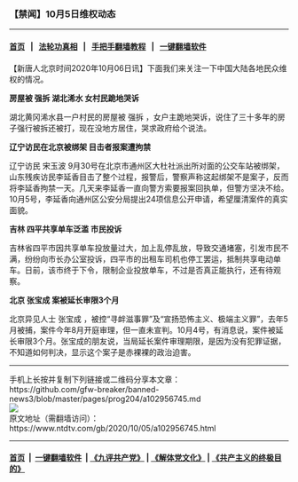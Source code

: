### 【禁闻】10月5日维权动态
------------------------

#### [首页](https://github.com/gfw-breaker/banned-news3/blob/master/README.md) &nbsp;&nbsp;|&nbsp;&nbsp; [法轮功真相](https://github.com/begood0513/basic/blob/master/README.md)  &nbsp;&nbsp;|&nbsp;&nbsp; [手把手翻墙教程](https://github.com/gfw-breaker/guides/wiki)  &nbsp;&nbsp;|&nbsp;&nbsp; [一键翻墙软件](https://github.com/gfw-breaker/nogfw/blob/master/README.md)  



<div><div class="post_content" itemprop="articleBody">
 <p>
  【新唐人北京时间2020年10月06日讯】下面我们来关注一下中国大陆各地民众维权的情况。
 </p>
 <p>
  <strong>
   房屋被
   <ok href="https://www.ntdtv.com/gb/强拆.htm">
    强拆
   </ok>
   <ok href="https://www.ntdtv.com/gb/湖北浠水.htm">
    湖北浠水
   </ok>
   女村民跪地哭诉
  </strong>
 </p>
 <p>
  湖北黄冈浠水县一户村民的房屋被
  <ok href="https://www.ntdtv.com/gb/强拆.htm">
   强拆
  </ok>
  ，女户主跪地哭诉，说住了三十多年的房子强行被拆还被打，现在没地方居住，哭求政府给个说法。
 </p>
 <p>
  <strong>
   辽宁访民在北京被绑架 目击者报案遭拘禁
  </strong>
 </p>
 <p>
  辽宁访民
  <ok href="https://www.ntdtv.com/gb/宋玉波.htm">
   宋玉波
  </ok>
  9月30号在北京市通州区大杜社派出所对面的公交车站被绑架，山东残疾访民李延香目击了整个过程，报警后，警察声称这起绑架不是案子，反而将李延香拘禁一天。几天来李延香一直向警方索要报案回执单，但警方坚决不给。10月5号，李延香向通州区公安分局提出24项信息公开申请，希望厘清案件的真实面貌。
 </p>
 <p>
  <strong>
   吉林
   <ok href="https://www.ntdtv.com/gb/四平共享单车泛滥.htm">
    四平共享单车泛滥
   </ok>
   市民投诉
  </strong>
 </p>
 <p>
  吉林省四平市因共享单车投放量过大，加上乱停乱放，导致交通堵塞，引发市民不满，纷纷向市长办公室投诉，四平市的出租车司机也停工罢运，抵制共享电动单车。日前，该市终于下令，限制企业投放单车，不过是否真正能执行，还有待观察。
 </p>
 <p>
  <strong>
   北京
   <ok href="https://www.ntdtv.com/gb/张宝成.htm">
    张宝成
   </ok>
   案被延长审限3个月
  </strong>
 </p>
 <p>
  北京异见人士
  <ok href="https://www.ntdtv.com/gb/张宝成.htm">
   张宝成
  </ok>
  ，被控“寻衅滋事罪”及“宣扬恐怖主义、极端主义罪”，去年5月被捕，案件今年8月开庭审理，但一直未宣判。10月4号，有消息说，案件被延长审限3个月。张宝成的朋友说，当局延长案件审理期限，是因为没有犯罪证据，不知道如何判决，显示这个案子是赤裸裸的政治迫害。
 </p>
 <div class="single_ad">
 </div>
</div>
</div>
<hr/>
手机上长按并复制下列链接或二维码分享本文章：<br/>
https://github.com/gfw-breaker/banned-news3/blob/master/pages/prog204/a102956745.md <br/>
<a href='https://github.com/gfw-breaker/banned-news3/blob/master/pages/prog204/a102956745.md'><img src='https://github.com/gfw-breaker/banned-news3/blob/master/pages/prog204/a102956745.md.png'/></a> <br/>
原文地址（需翻墙访问）：https://www.ntdtv.com/gb/2020/10/05/a102956745.html


------------------------
#### [首页](https://github.com/gfw-breaker/banned-news3/blob/master/README.md) &nbsp;|&nbsp; [一键翻墙软件](https://github.com/gfw-breaker/nogfw/blob/master/README.md) &nbsp;| [《九评共产党》](https://github.com/gfw-breaker/9ping.md/blob/master/README.md#九评之一评共产党是什么) | [《解体党文化》](https://github.com/gfw-breaker/jtdwh.md/blob/master/README.md) | [《共产主义的终极目的》](https://github.com/gfw-breaker/gczydzjmd.md/blob/master/README.md)


<img src='http://gfw-breaker.win/banned-news3/pages/prog204/a102956745.md' width='0px' height='0px'/>